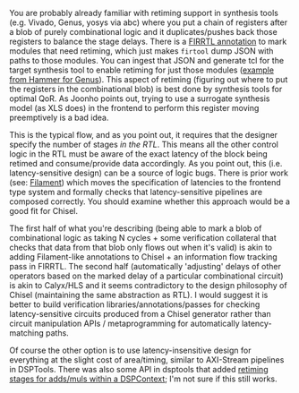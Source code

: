 You are probably already familiar with retiming support in synthesis tools (e.g. Vivado, Genus, yosys via abc) where you put a chain of registers after a blob of purely combinational logic and it duplicates/pushes back those registers to balance the stage delays.
There is a [FIRRTL annotation](https://circt.llvm.org/docs/Dialects/FIRRTL/FIRRTLAnnotations/#retimemoduleannotation) to mark modules that need retiming, which just makes `firtool` dump JSON with paths to those modules.
You can ingest that JSON and generate tcl for the target synthesis tool to enable retiming for just those modules ([example from Hammer for Genus](https://github.com/ucb-bar/hammer/blob/master/hammer/synthesis/genus/__init__.py#L293)).
This aspect of retiming (figuring out where to put the registers in the combinational blob) is best done by synthesis tools for optimal QoR. As Joonho points out, trying to use a surrogate synthesis model (as XLS does) in the frontend to perform this register moving preemptively is a bad idea.

This is the typical flow, and as you point out, it requires that the designer specify the number of stages *in the RTL*.
This means all the other control logic in the RTL must be aware of the exact latency of the block being retimed and consume/provide data accordingly.
As you point out, this (i.e. latency-sensitive design) can be a source of logic bugs.
There is prior work (see: [Filament](https://filamenthdl.com/)) which moves the specification of latencies to the frontend type system and formally checks that latency-sensitive pipelines are composed correctly. You should examine whether this approach would be a good fit for Chisel.

The first half of what you're describing (being able to mark a blob of combinational logic as taking N cycles + some verification collateral that checks that data from that blob only flows out when it's valid) is akin to adding Filament-like annotations to Chisel + an information flow tracking pass in FIRRTL.
The second half (automatically 'adjusting' delays of other operators based on the marked delay of a particular combinational circuit) is akin to Calyx/HLS and it seems contradictory to the design philosophy of Chisel (maintaining the same abstraction as RTL).
I would suggest it is better to build verification libraries/annotations/passes for checking latency-sensitive circuits produced from a Chisel generator rather than circuit manipulation APIs / metaprogramming for automatically latency-matching paths.

Of course the other option is to use latency-insensitive design for everything at the slight cost of area/timing, similar to AXI-Stream pipelines in DSPTools.
There was also some API in dsptools that added [retiming stages for adds/muls within a DSPContext](https://github.com/ucb-bar/dsptools/blob/master/doc/DspContext.md); I'm not sure if this still works.
